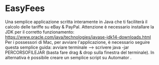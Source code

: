 # EasyFees
Una semplice applicazione scritta interamente in Java che ti faciliterà il calcolo delle tariffe su eBay &amp; PayPal. Attenzione è necessario installare la JDK per il corretto funzionamento: https://www.oracle.com/java/technologies/javase-jdk14-downloads.html Per i possessori di Mac, per avviare l'applicazione, è necessario seguire questa semplice guida: avviare terminale --> scrivere java -jar PERCORSOFILEJAR (basta fare drag &amp; drop sulla finestra del terminale). In alternativa è possibile creare un semplice script su Automator .
